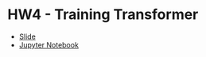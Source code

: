 # HW4 - Training Transformer
* [Slide](https://speech.ee.ntu.edu.tw/~hylee/ml/ml2025-course-data//hw4.pdf)
* [Jupyter Notebook](https://colab.research.google.com/drive/14OYqI7qJs0-4PTPZ87qnlmybtP8_5G3H)